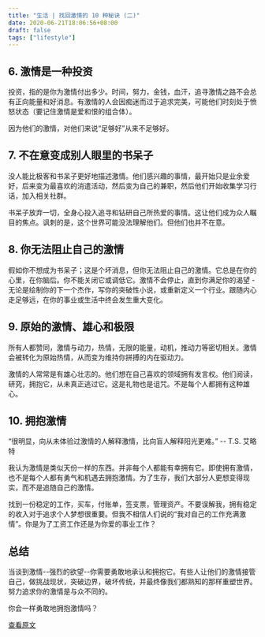 ```yaml
---
title: "生活 | 找回激情的 10 种秘诀 (二)"
date: 2020-06-21T18:06:56+08:00
draft: false 
tags: ["lifestyle"]
---
```


## 6. 激情是一种投资

投资，指的是你为激情付出多少。时间，努力，金钱，血汗，追寻激情之路不会总有正向能量和好消息。有激情的人会因痴迷而过于追求完美，可能他们时刻处于愤怒状态（要记住激情是爱和恨的组合体）。

因为他们的激情，对他们来说“足够好”从来不足够好。

<!--more-->

## 7. 不在意变成别人眼里的书呆子

没人能比极客和书呆子更好地描述激情。他们感兴趣的事情，最开始只是业余爱好，后来变为最喜欢的消遣活动，然后变为自己的兼职，然后他们开始收集学习行话，加入相关社群。

书呆子放弃一切，全身心投入追寻和钻研自己所热爱的事情。这让他们成为众人瞩目的焦点。讽刺的是，这个世界可能没法理解他们。但他们也并不在意。

## 8. 你无法阻止自己的激情

假如你不想成为书呆子；这是个坏消息，但你无法阻止自己的激情。它总是在你的心里，在你脑后。你不能关闭它或调低它。激情不会停止，直到你满足你的渴望 - 无论是绘制你的下一个杰作，写你的突破性小说，或重新定义一个行业。跟随内心走足够远，在你的事业或生活中终会发生重大变化。

## 9. 原始的激情、雄心和极限

所有人都赞同，激情与动力，热情，无限的能量，动机，推动力等密切相关。激情会被转化为原始热情，从而变为维持你拼搏的内在驱动力。

激情的人常常是有雄心壮志的。他们想在自己喜欢的领域拥有发言权。他们阅读，研究，拥抱它，从未真正逃过它。这是礼物也是诅咒。不是每个人都拥有这种雄心。

## 10. 拥抱激情

“很明显，向从未体验过激情的人解释激情，比向盲人解释阳光更难。” -- T.S. 艾略特

我认为激情是类似天份一样的东西。并非每个人都能有幸拥有它。即使拥有激情，也不是每个人都有勇气和机遇去拥抱激情。为了生存，我们大部分人更想变得现实，而不是追随自己的激情。

找到一份稳定的工作，买车，付账单，签支票，管理资产。不要误解我，拥有稳定的收入对于追求个人梦想很重要。但我不相信人们说的“我对自己的工作充满激情”。你是为了工资工作还是为你爱的事业工作？

## 总结

当谈到激情--强烈的欲望--你需要勇敢地承认和拥抱它。有些人让他们的激情接管自己，做挑战现状，突破边界，破坏传统，并最终像我们都熟知的那样重塑世界。努力追求你的激情是与众不同的。

你会一样勇敢地拥抱激情吗？

[查看原文](https://www.hongkiat.com/blog/finding-passion/)